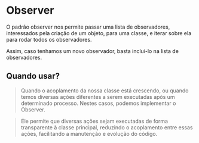 # Observer

O padrão observer nos permite passar uma lista de observadores, interessados pela criação de um objeto, para uma classe, e iterar sobre ela para rodar todos os observadores.

Assim, caso tenhamos um novo observador, basta incluí-lo na lista de observadores.

## Quando usar?

> Quando o acoplamento da nossa classe está crescendo, ou quando temos diversas ações diferentes a serem executadas após um determinado processo. Nestes casos, podemos implementar o Observer.

> Ele permite que diversas ações sejam executadas de forma transparente à classe principal, reduzindo o acoplamento entre essas ações, facilitando a manutenção e evolução do código.
